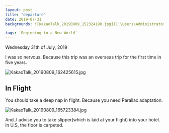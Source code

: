 ```yaml
---
layout: post
title: "departure"
date: 2019-07-31
backgrounds: ![KakaoTalk_20190809_152324190.jpg](C:\Users\Administrator\Desktop\KakaoTalk_20190809_152324190.jpg)

tags: `Beginning to a New World`
---
```


Wednesday 31th of July, 2019

I was so nervous. Because this trip was an overseas trip for the first time in five years.


![KakaoTalk_20190809_162425615.jpg](C:\Users\Administrator\Desktop\KakaoTalk_20190809_162425615.jpg)

## In Flight

You should take a deep nap in flight. Because you need Parallax adaptation.


![KakaoTalk_20190809_165723384.jpg](C:\Users\Administrator\Desktop\KakaoTalk_20190809_165723384.jpg)

And..I advise you to take slipper(which is laid at your flight) into your hotel. In U.S, the floor is carpeted.